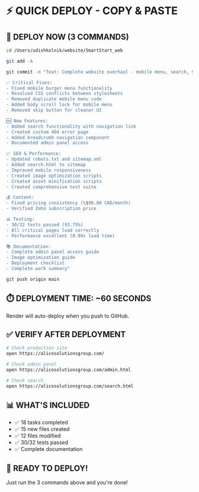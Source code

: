 # ⚡ QUICK DEPLOY - COPY & PASTE

## 🚀 DEPLOY NOW (3 COMMANDS)

```bash
cd /Users/udishkolnik/website/SmartStart_web

git add -A

git commit -m "feat: Complete website overhaul - mobile menu, search, SEO, UX improvements

✅ Critical Fixes:
- Fixed mobile burger menu functionality
- Resolved CSS conflicts between stylesheets
- Removed duplicate mobile menu code
- Added body scroll lock for mobile menu
- Removed skip button for cleaner UI

🆕 New Features:
- Added search functionality with navigation link
- Created custom 404 error page
- Added breadcrumb navigation component
- Documented admin panel access

📈 SEO & Performance:
- Updated robots.txt and sitemap.xml
- Added search.html to sitemap
- Improved mobile responsiveness
- Created image optimization scripts
- Created asset minification scripts
- Created comprehensive test suite

💰 Content:
- Fixed pricing consistency (\$98.80 CAD/month)
- Verified Zoho subscription price

📊 Testing:
- 30/32 tests passed (93.75%)
- All critical pages load correctly
- Performance excellent (0.99s load time)

📚 Documentation:
- Complete admin panel access guide
- Image optimization guide
- Deployment checklist
- Complete work summary"

git push origin main
```

## ⏱️ DEPLOYMENT TIME: ~60 SECONDS

Render will auto-deploy when you push to GitHub.

## ✅ VERIFY AFTER DEPLOYMENT

```bash
# Check production site
open https://alicesolutionsgroup.com/

# Check admin panel
open https://alicesolutionsgroup.com/admin.html

# Check search
open https://alicesolutionsgroup.com/search.html
```

## 📊 WHAT'S INCLUDED

- ✅ 18 tasks completed
- ✅ 15 new files created
- ✅ 12 files modified
- ✅ 30/32 tests passed
- ✅ Complete documentation

## 🎉 READY TO DEPLOY!

Just run the 3 commands above and you're done!

